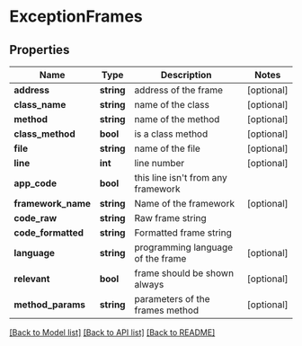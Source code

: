# ExceptionFrames

## Properties
Name | Type | Description | Notes
------------ | ------------- | ------------- | -------------
**address** | **string** | address of the frame | [optional] 
**class_name** | **string** | name of the class | [optional] 
**method** | **string** | name of the method | [optional] 
**class_method** | **bool** | is a class method | [optional] 
**file** | **string** | name of the file | [optional] 
**line** | **int** | line number | [optional] 
**app_code** | **bool** | this line isn&#39;t from any framework | 
**framework_name** | **string** | Name of the framework | [optional] 
**code_raw** | **string** | Raw frame string | 
**code_formatted** | **string** | Formatted frame string | 
**language** | **string** | programming language of the frame | [optional] 
**relevant** | **bool** | frame should be shown always | [optional] 
**method_params** | **string** | parameters of the frames method | [optional] 

[[Back to Model list]](../README.md#documentation-for-models) [[Back to API list]](../README.md#documentation-for-api-endpoints) [[Back to README]](../README.md)


